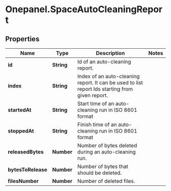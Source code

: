 # Onepanel.SpaceAutoCleaningReport

## Properties
Name | Type | Description | Notes
------------ | ------------- | ------------- | -------------
**id** | **String** | Id of an auto-cleaning report. | 
**index** | **String** | Index of an auto-cleaning report. It can be used to list report Ids starting from given report.  | 
**startedAt** | **String** | Start time of an auto-cleaning run in ISO 8601 format | 
**stoppedAt** | **String** | Finish time of an auto-cleaning run in ISO 8601 format | 
**releasedBytes** | **Number** | Number of bytes deleted during an auto-cleaning run. | 
**bytesToRelease** | **Number** | Number of bytes that should be deleted. | 
**filesNumber** | **Number** | Number of deleted files. | 


